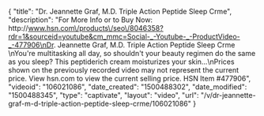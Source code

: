 {
    "title": "Dr. Jeannette Graf, M.D. Triple Action Peptide Sleep Crme",
    "description": "For More Info or to Buy Now: http:\/\/www.hsn.com\/products\/seo\/8046358?rdr=1&sourceid=youtube&cm_mmc=Social-_-Youtube-_-ProductVideo-_-477906\nDr. Jeannette Graf, M.D. Triple Action Peptide Sleep Crme   \nYou're multitasking all day, so shouldn't your beauty regimen do the same as you sleep? This peptiderich cream moisturizes your skin...\nPrices shown on the previously recorded video may not represent the current price.  View hsn.com to view the current selling price. HSN Item #477906",
    "videoid": "106021086",
    "date_created": "1500488302",
    "date_modified": "1500488345",
    "type": "captivate",
    "layout": "video",
    "url": "\/v\/dr-jeannette-graf-m-d-triple-action-peptide-sleep-crme\/106021086"
}
